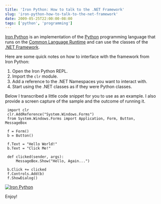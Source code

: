 ```yaml
---
title: 'Iron Python: How to talk to the .NET Framework'
slug: 'iron-python-how-to-talk-to-the-net-framework'
date: 2009-05-25T22:00:00-08:00
tags: ['python', 'programming']
---
```


[Iron Python](http://www.codeplex.com/Wiki/View.aspx?ProjectName=IronPython) is
an implementation of the [Python](http://www.python.org/) programming language
that runs on the
[Common Language Runtime](http://en.wikipedia.org/wiki/Common_Language_Runtime)
and can use the classes of the
[.NET Framework](http://en.wikipedia.org/wiki/.NET_Framework).

Here are some quick notes on how to interface with the framework from Iron
Python:

1.  Open the Iron Python REPL.
2.  Import the `clr` module.
3.  Add a reference to the .NET Namespaces you want to interact with.
4.  Start using the .NET classes as if they were Python classes.

Below I transcribed a little code snippet for you to use as an example. I also
provide a screen capture of the sample and the outcome of running it.

     import clr
     clr.AddReference("System.Windows.Forms")
     from System.Windows.Forms import Application, Form, Button, MessageBox

     f = Form()
     b = Button()

     f.Text = "Hello World!"
     b.Text = "Click Me!"

     def clicked(sender, args):
         MessageBox.Show("Hello, Again...")

     b.Click += clicked
     f.Controls.Add(b)
     f.ShowDialog()


[![Iron Python][2]][1]

Enjoy!

[1]: http://www.flickr.com/photos/gorauskas/3565205389/ ""
[2]: http://farm4.static.flickr.com/3327/3565205389_ccd811cf67.jpg
